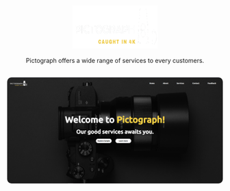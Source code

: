 <p align="center">
    <img src="./src/images/logo-trans.png" width="200px" height="100px" alt="Pictograph"><br><br>
    Pictograph offers a wide range of services to every customers.
    <br><br>
</p>

<p align="center">
    <img src="./src/images/pictograph-home-page.PNG" style="border-radius: 10px;" alt="Home Page" />
</p>